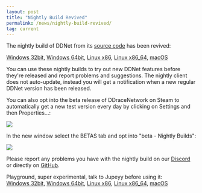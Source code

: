 ```yaml
---
layout: post
title: "Nightly Build Revived"
permalink: /news/nightly-build-revived/
tag: current
---
```

The nightly build of DDNet from its [source code](https://github.com/ddnet/ddnet/) has been revived:

<a href="/downloads/DDNet-nightly-win32.zip">Windows&nbsp;32bit</a>, <a href="/downloads/DDNet-nightly-win64.zip">Windows&nbsp;64bit</a>, <a href="/downloads/DDNet-nightly-linux_x86.tar.xz">Linux&nbsp;x86</a>, <a href="/downloads/DDNet-nightly-linux_x86_64.tar.xz">Linux&nbsp;x86_64</a>, <a href="/downloads/DDNet-nightly-macos.dmg">macOS</a>

You can use these nightly builds to try out new DDNet features before they're released and report problems and suggestions. The nightly client does not auto-update, instead you will get a notification when a new regular DDNet version has been released.

You can also opt into the beta release of DDraceNetwork on Steam to automatically get a new test version every day by clicking on Settings and then Properties...:

<img class="demo" src="/steambeta1.png">

In the new window select the BETAS tab and opt into "beta - Nightly Builds":

<img class="demo" src="/steambeta2.png">

Please report any problems you have with the nightly build on our [Discord](https://ddnet.org/discord) or directly on [GitHub](https://github.com/ddnet/ddnet/issues/).

Playground, super experimental, talk to Jupeyy before using it:
<a href="/downloads/DDNet-playground-win32.zip">Windows&nbsp;32bit</a>, <a href="/downloads/DDNet-playground-win64.zip">Windows&nbsp;64bit</a>, <a href="/downloads/DDNet-playground-linux_x86.tar.xz">Linux&nbsp;x86</a>, <a href="/downloads/DDNet-playground-linux_x86_64.tar.xz">Linux&nbsp;x86_64</a>, <a href="/downloads/DDNet-playground-macos.dmg">macOS</a>
